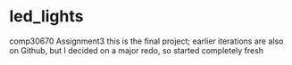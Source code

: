 # led_lights
comp30670 Assignment3
this is the final project; earlier iterations are also on Github, but I decided on a major redo, so started completely fresh